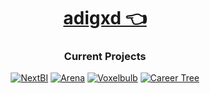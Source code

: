 <div align=center>

# [adigxd 👈](https://github.com/adigxd)

### Current Projects

[![NextBI](https://img.shields.io/badge/NextBI-E0D060?style=for-the-badge&logo=postgresql)](https://github.com/adigxd/NextBI)
[![Arena](https://img.shields.io/badge/Arena-3060D0?style=for-the-badge&logo=unity)](https://github.com/adigxd/Arena)
[![Voxelbulb](https://img.shields.io/badge/Voxelbulb-E0F000?style=for-the-badge&logo=opengl)](https://github.com/adigxd/Voxelbulb)
[![Career Tree](https://img.shields.io/badge/Career_Tree-30B0F0?style=for-the-badge&logo=openai)](https://github.com/adigxd/CareerTree-py)
